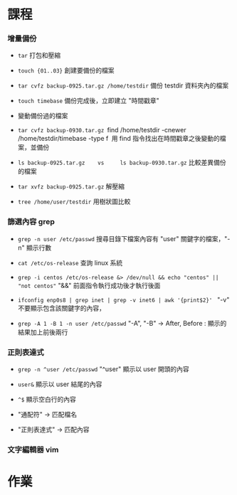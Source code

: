 # 課程

### 增量備份

* `tar` 打包和壓縮 

* `touch {01..03}` 創建要備份的檔案

* `tar cvfz backup-0925.tar.gz /home/testdir` 備份 testdir 資料夾內的檔案

* `touch timebase` 備份完成後，立即建立 "時間戳章"

* 變動備份過的檔案

* `tar cvfz backup-0930.tar.gz `find /home/testdir -cnewer /home/testdir/timebase -type f` `用 find 指令找出在時間戳章之後變動的檔案，並備份

* `ls backup-0925.tar.gz    vs     ls backup-0930.tar.gz` 比較差異備份的檔案 

* `tar xvfz backup-0925.tar.gz` 解壓縮

* `tree /home/user/testdir` 用樹狀圖比較

### 篩選內容 grep

* `grep -n user /etc/passwd` 搜尋目錄下檔案內容有 "user" 關鍵字的檔案，"-n" 顯示行數

* `cat /etc/os-release` 查詢 linux 系統

* `grep -i centos /etc/os-release &> /dev/null && echo "centos" || "not centos"` "&&" 前面指令執行成功後才執行後面

* `ifconfig enp0s8 | grep inet | grep -v inet6 | awk '{print$2}' ` "-v" 不要顯示包含該關鍵字的內容，

* `grep -A 1 -B 1 -n user /etc/passwd` "-A", "-B" -> After, Before : 顯示的結果加上前後兩行

### 正則表達式

* `grep -n ^user /etc/passwd` "^user" 顯示以 user 開頭的內容
* `user&` 顯示以 user 結尾的內容
* `^$`    顯示空白行的內容

* "通配符" -> 匹配檔名 
* "正則表達式" -> 匹配內容

### 文字編輯器 vim


# 作業
